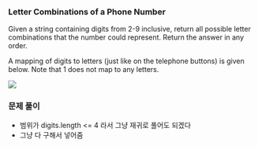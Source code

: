 ### Letter Combinations of a Phone Number

Given a string containing digits from 2-9 inclusive, return all possible letter combinations that the number could represent. Return the answer in any order.

A mapping of digits to letters (just like on the telephone buttons) is given below. Note that 1 does not map to any letters.

<img src="https://assets.leetcode.com/uploads/2022/03/15/1200px-telephone-keypad2svg.png"/>

### 문제 풀이

- 범위가 digits.length <= 4 라서 그냥 재귀로 풀어도 되겠다
- 그냥 다 구해서 넣어줌
